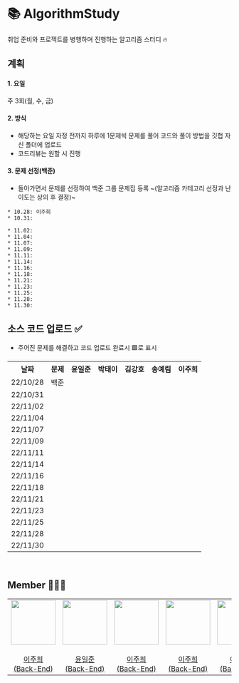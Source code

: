 # 📚 AlgorithmStudy
취업 준비와 프로젝트를 병행하며 진행하는 알고리즘 스터디 🔥

## 계획
#### 1. 요일
주 3회(월, 수, 금)

#### 2. 방식
* 해당하는 요일 자정 전까지 하루에 1문제씩 문제를 풀어 코드와 풀이 방법을 깃헙 자신 폴더에 업로드
* 코드리뷰는 원할 시 진행

#### 3. 문제 선정(백준)
* 돌아가면서 문제를 선정하여 백준 그룹 문제집 등록 ~(알고리즘 카테고리 선정과 난이도는 상의 후 결정)~

```
* 10.28: 이주희
* 10.31:
```

```
* 11.02: 
* 11.04:
* 11.07:
* 11.09:
* 11.11:
* 11.14:
* 11.16:
* 11.18:
* 11.21:
* 11.23:
* 11.25:
* 11.28:
* 11.30:
```

## 소스 코드 업로드 ✅
- 주어진 문제를 해결하고 코드 업로드 완료시 🟩로 표시
<table>
  <tr>
    <th>날짜</th><th>문제</th><th>윤일준</th><th>박태이</th><th>김강호</th><th>송예림</th><th>이주희</th>
  </tr>
  <tr>
    <td>22/10/28</td><td>백준</td><td></td><td></td><td></td><td></td><td></td>
  </tr>
  <tr>
    <td>22/10/31</td><td></td><td></td><td></td><td></td><td></td>
  </tr>
  <tr>
    <td>22/11/02</td><td></td><td></td><td></td><td></td><td></td>
  </tr>
  <tr>
    <td>22/11/04</td><td></td><td></td><td></td><td></td><td></td>
  </tr>
  <tr>
    <td>22/11/07</td><td></td><td></td><td></td><td></td><td></td>
  </tr>
  <tr>
    <td>22/11/09</td><td></td><td></td><td></td><td></td><td></td>
  </tr>
  <tr>
    <td>22/11/11</td><td></td><td></td><td></td><td></td><td></td>
  </tr>
  <tr>
    <td>22/11/14</td><td></td><td></td><td></td><td></td><td></td>
  </tr>
  <tr>
    <td>22/11/16</td><td></td><td></td><td></td><td></td><td></td>
  </tr>
  <tr>
    <td>22/11/18</td><td></td><td></td><td></td><td></td><td></td>
  </tr>
  <tr>
    <td>22/11/21</td><td></td><td></td><td></td><td></td><td></td>
  </tr>
  <tr>
    <td>22/11/23</td><td></td><td></td><td></td><td></td><td></td>
  </tr>
  <tr>
    <td>22/11/25</td><td></td><td></td><td></td><td></td><td></td>
  </tr>
  <tr>
    <td>22/11/28</td><td></td><td></td><td></td><td></td><td></td>
  </tr>
  <tr>
    <td>22/11/30</td><td></td><td></td><td></td><td></td><td></td>
  </tr>
</table>
</br>

## Member 👨🏻‍💻
<table>
  <tr>
    <td height="20px" align="center"><a href="https://github.com/J00HUI">
      <img src="https://avatars.githubusercontent.com/J00HUI" width="100px"/> <br><br> 이주희 <br>(Back-End) </a> <br></td>
    <td height="20px" align="center"><a href="https://github.com/smileJune">
      <img src="https://avatars.githubusercontent.com/smileJune" width="100px"/> <br><br> 윤일준 <br>(Back-End) </a> <br></td>
    <td height="20px" align="center"><a href="https://github.com/J00HUI">
      <img src="https://avatars.githubusercontent.com/J00HUI" width="100px"/> <br><br> 이주희 <br>(Back-End) </a> <br></td>
    <td height="20px" align="center"><a href="https://github.com/J00HUI">
      <img src="https://avatars.githubusercontent.com/J00HUI" width="100px"/> <br><br> 이주희 <br>(Back-End) </a> <br></td>
    <td height="20px" align="center"><a href="https://github.com/J00HUI">
      <img src="https://avatars.githubusercontent.com/J00HUI" width="100px"/> <br><br> 이주희 <br>(Back-End) </a> <br></td>
  </tr>
</table>
